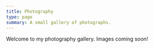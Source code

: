 ```yaml
---
title: Photography
type: page
summary: A small gallery of photographs.
---
```


Welcome to my photography gallery. Images coming soon!
